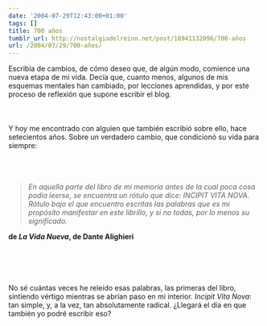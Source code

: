 ```yaml
---
date: '2004-07-29T12:43:00+01:00'
tags: []
title: 700 años
tumblr_url: http://nostalgiadelreino.net/post/18941132096/700-años
url: /2004/07/29/700-años/
---
```


<p>Escribía de cambios, de cómo deseo que, de algún modo, comience una nueva etapa de mi vida. Decía que, cuanto menos, algunos de mis esquemas mentales han cambiado, por lecciones aprendidas, y por este proceso de reflexión que supone escribir el blog.<br/><br/><br/><br/>Y hoy me encontrado con alguien que también escribió sobre ello, hace setecientos años. Sobre un verdadero cambio, que condicionó su vida para siempre:<br/><br/><br/><br/><em><blockquote>En aquella parte del libro de mi memoria antes de la cual poca cosa podía leerse, se encuentra un rótulo que dice: INCIPIT VITA NOVA. Rótulo bajo el que encuentro escritas las palabras que es mi propósito manifestar en este librillo, y si no todas, por lo menos su significado.</blockquote></em><strong>de <em>La Vida Nueva</em>, de Dante Alighieri</strong><br/><br/><br/><br/><br/><br/>No sé cuántas veces he releído esas palabras, las primeras del libro, sintiendo vértigo mientras se abrían paso en mi interior. <em>Incipit Vita Nova</em>: tan simple, y, a la vez, tan absolutamente radical. ¿Llegará el día en que también yo podré escribir eso?</p><div class="blogger-post-footer"><img width="1" height="1" src="https://blogger.googleusercontent.com/tracker/1180118427259117074-773174447196871936?l=nostalgiadelreino.blogspot.com" alt=""/></div>